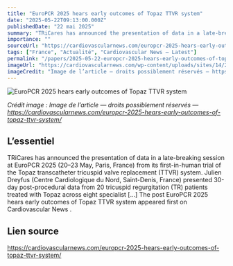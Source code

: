 ```yaml
---
title: "EuroPCR 2025 hears early outcomes of Topaz TTVR system"
date: "2025-05-22T09:13:00.000Z"
publishedDate: "22 mai 2025"
summary: "TRiCares has announced the presentation of data in a late-breaking session at EuroPCR 2025 (20–23 May, Paris, France) from its first-in-human trial of the Topaz transcatheter tricuspid valve replacement (TTVR) system. Julien Dreyfus (Centre Cardiologique du Nord, Saint-Denis, France) presented 30-day post-procedural data from 20 tricuspid regurgitation (TR) patients treated with Topaz across eight specialist [&#8230;] The post EuroPCR 2025 hears early outcomes of Topaz TTVR system appeared first on Cardiovascular News ."
importance: ""
sourceUrl: "https://cardiovascularnews.com/europcr-2025-hears-early-outcomes-of-topaz-ttvr-system/"
tags: ["France", "Actualité", "Cardiovascular News — Latest"]
permalink: "/papers/2025-05-22-europcr-2025-hears-early-outcomes-of-topaz-ttvr-system"
imageUrl: "https://cardiovascularnews.com/wp-content/uploads/sites/14/2025/05/GriRU18XwAAUrfb.jpeg"
imageCredit: "Image de l’article — droits possiblement réservés — https://cardiovascularnews.com/europcr-2025-hears-early-outcomes-of-topaz-ttvr-system/"
---
```


![EuroPCR 2025 hears early outcomes of Topaz TTVR system](https://cardiovascularnews.com/wp-content/uploads/sites/14/2025/05/GriRU18XwAAUrfb.jpeg)

*Crédit image : Image de l’article — droits possiblement réservés — https://cardiovascularnews.com/europcr-2025-hears-early-outcomes-of-topaz-ttvr-system/*

## L’essentiel

TRiCares has announced the presentation of data in a late-breaking session at EuroPCR 2025 (20–23 May, Paris, France) from its first-in-human trial of the Topaz transcatheter tricuspid valve replacement (TTVR) system. Julien Dreyfus (Centre Cardiologique du Nord, Saint-Denis, France) presented 30-day post-procedural data from 20 tricuspid regurgitation (TR) patients treated with Topaz across eight specialist [&#8230;] The post EuroPCR 2025 hears early outcomes of Topaz TTVR system appeared first on Cardiovascular News .

## Lien source

https://cardiovascularnews.com/europcr-2025-hears-early-outcomes-of-topaz-ttvr-system/
